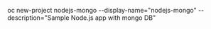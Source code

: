 oc new-project nodejs-mongo --display-name="nodejs-mongo" --description="Sample Node.js app with mongo DB"